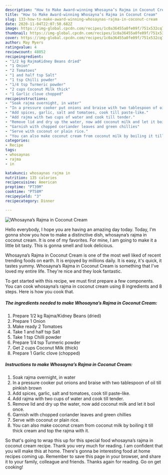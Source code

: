 ```yaml
---
description: "How to Make Award-winning Whosayna’s Rajma in Coconut Cream"
title: "How to Make Award-winning Whosayna’s Rajma in Coconut Cream"
slug: 133-how-to-make-award-winning-whosaynas-rajma-in-coconut-cream
date: 2020-11-04T22:07:50.682Z
image: https://img-global.cpcdn.com/recipes/1c0a36455a0fe09f/751x532cq70/whosaynas-rajma-in-coconut-cream-recipe-main-photo.jpg
thumbnail: https://img-global.cpcdn.com/recipes/1c0a36455a0fe09f/751x532cq70/whosaynas-rajma-in-coconut-cream-recipe-main-photo.jpg
cover: https://img-global.cpcdn.com/recipes/1c0a36455a0fe09f/751x532cq70/whosaynas-rajma-in-coconut-cream-recipe-main-photo.jpg
author: May Myers
ratingvalue: 4
reviewcount: 48052
recipeingredient:
- "1/2 kg RajmaKidney Beans dried"
- "1 Onion"
- "2 Tomatoes"
- "1 and half tsp Salt"
- "1 tsp Chilli powder"
- "1/4 tsp Turmeric powder"
- "2 cups Coconut Milk thick"
- "1 Garlic clove chopped"
recipeinstructions:
- "Soak rajma overnight, in water"
- "In a pressure cooker put onions and braise with two tablespoon of oil till pinkish brown"
- "Add spices, garlic, salt and tomatoes, cook till paste-like."
- "Add rajma with two cups of water and cook till tender."
- "Remove lid and dry up the water, now add coconut milk and let it boil once."
- "Garnish with chopped coriander leaves and green chillies"
- "Serve with coconut or plain rice."
- "You can also make coconut cream from coconut milk by boiling it till thick cream and top the rajma with it."
categories:
- Recipe
tags:
- whosaynas
- rajma
- in

katakunci: whosaynas rajma in 
nutrition: 135 calories
recipecuisine: American
preptime: "PT39M"
cooktime: "PT58M"
recipeyield: "3"
recipecategory: Dinner

---
```



![Whosayna’s Rajma in Coconut Cream](https://img-global.cpcdn.com/recipes/1c0a36455a0fe09f/751x532cq70/whosaynas-rajma-in-coconut-cream-recipe-main-photo.jpg)

Hello everybody, I hope you are having an amazing day today. Today, I'm gonna show you how to make a distinctive dish, whosayna’s rajma in coconut cream. It is one of my favorites. For mine, I am going to make it a little bit tasty. This is gonna smell and look delicious.

Whosayna’s Rajma in Coconut Cream is one of the most well liked of recent trending foods on earth. It is enjoyed by millions daily. It is easy, it's quick, it tastes yummy. Whosayna’s Rajma in Coconut Cream is something that I've loved my entire life. They're nice and they look fantastic.




To get started with this recipe, we must first prepare a few components. You can cook whosayna’s rajma in coconut cream using 8 ingredients and 8 steps. Here is how you cook that.

<!--inarticleads1-->

##### The ingredients needed to make Whosayna’s Rajma in Coconut Cream:

1. Prepare 1/2 kg Rajma/Kidney Beans (dried)
1. Prepare 1 Onion
1. Make ready 2 Tomatoes
1. Take 1 and half tsp Salt
1. Take 1 tsp Chilli powder
1. Prepare 1/4 tsp Turmeric powder
1. Get 2 cups Coconut Milk (thick)
1. Prepare 1 Garlic clove (chopped)




<!--inarticleads2-->

##### Instructions to make Whosayna’s Rajma in Coconut Cream:

1. Soak rajma overnight, in water
1. In a pressure cooker put onions and braise with two tablespoon of oil till pinkish brown
1. Add spices, garlic, salt and tomatoes, cook till paste-like.
1. Add rajma with two cups of water and cook till tender.
1. Remove lid and dry up the water, now add coconut milk and let it boil once.
1. Garnish with chopped coriander leaves and green chillies
1. Serve with coconut or plain rice.
1. You can also make coconut cream from coconut milk by boiling it till thick cream and top the rajma with it.




So that's going to wrap this up for this special food whosayna’s rajma in coconut cream recipe. Thank you very much for reading. I am confident that you will make this at home. There's gonna be interesting food at home recipes coming up. Remember to save this page in your browser, and share it to your family, colleague and friends. Thanks again for reading. Go on get cooking!
